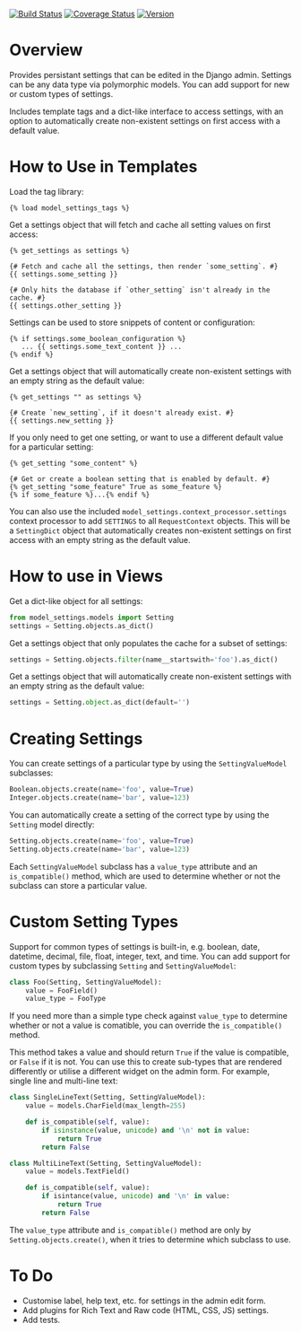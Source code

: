 [![Build Status](https://img.shields.io/travis/ixc/django-model-settings.svg)](https://travis-ci.org/ixc/django-model-settings)
[![Coverage Status](https://img.shields.io/coveralls/ixc/django-model-settings.svg)](https://coveralls.io/github/ixc/django-model-settings)
[![Version](https://img.shields.io/pypi/v/django-model-settings.svg)](https://pypi.python.org/pypi/django-model-settings)

# Overview

Provides persistant settings that can be edited in the Django admin. Settings
can be any data type via polymorphic models. You can add support for new or
custom types of settings.

Includes template tags and a dict-like interface to access settings, with an
option to automatically create non-existent settings on first access with a
default value.

# How to Use in Templates

Load the tag library:
```html+django
{% load model_settings_tags %}
```
Get a settings object that will fetch and cache all setting values on first
access:
```html+django
{% get_settings as settings %}

{# Fetch and cache all the settings, then render `some_setting`. #}
{{ settings.some_setting }}
    
{# Only hits the database if `other_setting` isn't already in the cache. #}
{{ settings.other_setting }}
```
Settings can be used to store snippets of content or configuration:
```html+django
{% if settings.some_boolean_configuration %}
   ... {{ settings.some_text_content }} ...
{% endif %}
```
Get a settings object that will automatically create non-existent settings with
an empty string as the default value:
```html+django
{% get_settings "" as settings %}

{# Create `new_setting`, if it doesn't already exist. #}
{{ settings.new_setting }}
```
If you only need to get one setting, or want to use a different default value
for a particular setting:
```html+django
{% get_setting "some_content" %}

{# Get or create a boolean setting that is enabled by default. #}
{% get_setting "some_feature" True as some_feature %}
{% if some_feature %}...{% endif %}
```
You can also use the included `model_settings.context_processor.settings`
context processor to add `SETTINGS` to all `RequestContext` objects. This
will be a `SettingDict` object that automatically creates non-existent
settings on first access with an empty string as the default value.

# How to use in Views

Get a dict-like object for all settings:
```python
from model_settings.models import Setting
settings = Setting.objects.as_dict()
```
Get a settings object that only populates the cache for a subset of settings:
```python
settings = Setting.objects.filter(name__startswith='foo').as_dict()
```
Get a settings object that will automatically create non-existent settings with
an empty string as the default value:
```python
settings = Setting.object.as_dict(default='')
```
# Creating Settings

You can create settings of a particular type by using the `SettingValueModel`
subclasses:
```python
Boolean.objects.create(name='foo', value=True)
Integer.objects.create(name='bar', value=123)
```
You can automatically create a setting of the correct type by using the
`Setting` model directly:
```python
Setting.objects.create(name='foo', value=True)
Setting.objects.create(name='bar', value=123)
```
Each `SettingValueModel` subclass has a `value_type` attribute and an
`is_compatible()` method, which are used to determine whether or not the
subclass can store a particular value.

# Custom Setting Types

Support for common types of settings is built-in, e.g. boolean, date, datetime,
decimal, file, float, integer, text, and time. You can add support for custom
types by subclassing `Setting` and `SettingValueModel`:
```python
class Foo(Setting, SettingValueModel):
    value = FooField()
    value_type = FooType
```
If you need more than a simple type check against `value_type` to determine
whether or not a value is comatible, you can override the `is_compatible()`
method.

This method takes a value and should return `True` if the value is
compatible, or `False` if it is not. You can use this to create sub-types
that are rendered differently or utilise a different widget on the admin form.
For example, single line and multi-line text:
```python
class SingleLineText(Setting, SettingValueModel):
    value = models.CharField(max_length=255)

    def is_compatible(self, value):
        if isinstance(value, unicode) and '\n' not in value:
            return True
        return False

class MultiLineText(Setting, SettingValueModel):
    value = models.TextField()

    def is_compatible(self, value):
        if isintance(value, unicode) and '\n' in value:
            return True
        return False
```
The `value_type` attribute and `is_compatible()` method are only by
`Setting.objects.create()`, when it tries to determine which subclass to use.

# To Do

  * Customise label, help text, etc. for settings in the admin edit form.
  * Add plugins for Rich Text and Raw code (HTML, CSS, JS) settings.
  * Add tests.
